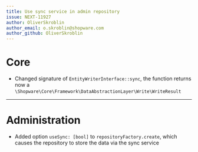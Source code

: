 ```yaml
---
title: Use sync service in admin repository
issue: NEXT-11927
author: OliverSkroblin
author_email: o.skroblin@shopware.com 
author_github: OliverSkroblin
---
```

# Core
* Changed signature of `EntityWriterInterface::sync`, the function returns now a `\Shopware\Core\Framework\DataAbstractionLayer\Write\WriteResult`  
___
# Administration
* Added option `useSync: [bool]` to `repositoryFactory.create`, which causes the repository to store the data via the sync service 
